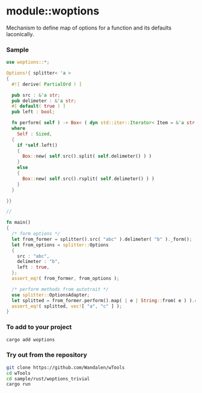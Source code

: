 # module::woptions

Mechanism to define map of options for a function and its defaults laconically.

### Sample

```rust
use woptions::*;

Options!{ splitter< 'a >
{
  #![ derive( PartialOrd ) ]

  pub src : &'a str;
  pub delimeter : &'a str;
  #[ default( true ) ]
  pub left : bool;

  fn perform( self ) -> Box< ( dyn std::iter::Iterator< Item = &'a str > + 'a ) >
  where
    Self : Sized,
  {
    if *self.left()
    {
      Box::new( self.src().split( self.delimeter() ) )
    }
    else
    {
      Box::new( self.src().rsplit( self.delimeter() ) )
    }
  }

}}

//

fn main()
{
  /* form options */
  let from_former = splitter().src( "abc" ).delimeter( "b" )._form();
  let from_options = splitter::Options
  {
    src : "abc",
    delimeter : "b",
    left : true,
  };
  assert_eq!( from_former, from_options );

  /* perform methods from autotrait */
  use splitter::OptionsAdapter;
  let splitted = from_former.perform().map( | e | String::from( e ) ).collect::< Vec< _ > >();
  assert_eq!( splitted, vec![ "a", "c" ] );
}
```
<!-- xxx --> <!-- aaa : done -->

### To add to your project

```sh
cargo add woptions
```

### Try out from the repository

```sh
git clone https://github.com/Wandalen/wTools
cd wTools
cd sample/rust/woptions_trivial
cargo run
```
